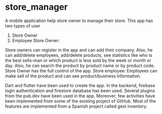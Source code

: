 # store_manager
A mobile application help store owner to manage their store.
This app has two types of user
1. Store Owner
2. Employee
Store Owner:

Store owners can register in the app and can add their company. Also, he can add/delete employees, 
add/delete products, see statistics like who is the best sells-man or which product is less sold by the 
week or month or day. Also, he can search the product by product name or by product code. Store 
Owner has the full control of the app.
Store employee: Employees can make sell of the product and can see product/business information. 

Dart and flutter have been used to create the app. In the backend, firebase login authentication and 
firestore database has been used. Several plugins from the pub.dev have been used in the app. 
Moreover, few activities have been implemented from some of the existing project of GitHub. Most of 
the features are implemented from a Spanish project called gest inventory.
